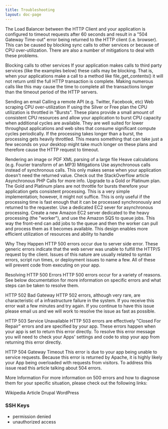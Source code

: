 ```yaml
---
title: Troubleshooting
layout: doc-page
---
```


The Load Balancer between the HTTP Client and your application is configured to timeout requests after 60 seconds and result in a "504 Gateway Time-out" error being returned to the HTTP client (i.e. browser). This can be caused by blocking sync calls to other services or because of CPU over-utilization. There are also a number of mitigations to deal with these problems.

Blocking calls to other services
If your application makes calls to third party services (like the examples below) these calls may be blocking. That is, when your applications make a call to a method like file_get_contents() it will not return until the full HTTP transaction is complete. Making numerous calls like this may cause the time to complete all the transactions longer than the timeout period of the HTTP servers.

Sending an email
Calling a remote API (e.g. Twitter, Facebook, etc)
Web scraping
CPU over-utilization
If using the Silver or Free plan the CPU utilization is throttled in "Bursts". These plans provide a small amount of consistent CPU resources and allow your application to burst CPU capacity when additional cycles are available. They are well suited for lower throughput applications and web sites that consume significant compute cycles periodically. If the processing takes longer than a burst, the processing gets heavily throttled. This means something that can take just a few seconds on your desktop might take much longer on these plans and therefore cause the HTTP request to timeout.

Rendering an image or PDF
XML parsing of a large file
Heave calculations (e.g. Fourier transform of an MP3)
Mitigations
Use asynchronous calls instead of synchronous calls. This only makes sense when your application doesn't need the returned value. Check out the StackOverflow article Asynchronous PHP Calls for more info.
Upgrade to a Gold or Platinum plan. The Gold and Platinum plans are not throttle for bursts therefore your application gets consistent processing. This is a very simple implementation; however, it might not suffice. This is only useful if the processing time is fast enough that it can be processed synchronously and returned to the requester.
Use a dedicated EC2 sever for asynchronous processing. Create a new Amazon EC2 server dedicated to the heavy processing (the "worker"), and use the Amazon SQS to queue jobs. This way the front-end can add jobs to the queue and then the worker can pull and process them as it becomes available. This design enables more efficient utilization of resources and ability to handle

Why They Happen
HTTP 500 errors occur due to server side error. These generic errors indicate that the web server was unable to fulfill the HTTP/S request by the client. Issues of this nature are usually related to syntax errors, script run times, or deployment issues to name a few. All of these will prevent code from executing on your app.

Resolving HTTP 500 Errors
HTTP 500 errors occur for a variety of reasons. See below documentation for more information on specific errors and what steps can be taken to resolve them.

HTTP 502 Bad Gateway
HTTP 502 errors, although very rare, are characteristic of a infrastructure failure in the system. If you receive this error wait a few minutes and try again. If you continue to have this issue please
email us and we will work to resolve the issue as fast as possible.

HTTP 503 Service Unavailable
HTTP 503 errors are effectively "Closed For Repair" errors and are specified by your app. These errors happen when your app is set to return this error directly. To resolve this error message you will need to check your Apps' settings and code to stop your app from returning this error directly.

HTTP 504 Gateway Timeout
This error is due to your app being unable to service requests. Because this error is returned by Apache, it is highly likely your App being overloaded with requests from visitors. To address this issue read this article talking about 504 errors.

More Information
For more information on 500 errors and how to diagnose them for your specific situation, please check out the following links:

Wikipedia Article
Drupal
WordPress


### SSH Keys

* permission denied
* unauthorized access
